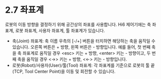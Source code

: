 ﻿# 2.7 좌표계

로봇의 이동 방향을 결정하기 위해 공간상의 좌표를 사용합니다. Hi6 제어기에는 축 좌표계, 로봇 좌표계, 사용자 좌표계, 툴 좌표계가 있습니다.

* 축\(Joint\) 좌표계: 축 이름 우측의 \[-/+\] 버튼을 터치하면 해당하는 축을 움직일 수 있습니다. 오른쪽 버튼은 + 방향, 왼쪽 버튼은 - 방향입니다. 예를 들어, 첫 번째 축을 축 좌표계로 움직일 경우 &lt;esc&gt; 키는 + 방향, &lt;enter&gt; 키는 - 방향이고, 두 번째 축을 움직일 경우 &lt;→&gt; 키는 + 방향, &lt;←&gt; 키는 - 방향입니다.
* 로봇\(Robot\)/사용자\(User\)/툴\(Tool\) 좌표계: 각 좌표계를 기준으로 로봇의 툴 끝\(TCP, Tool Center Point\)을 이동 및 회전할 수 있습니다.



